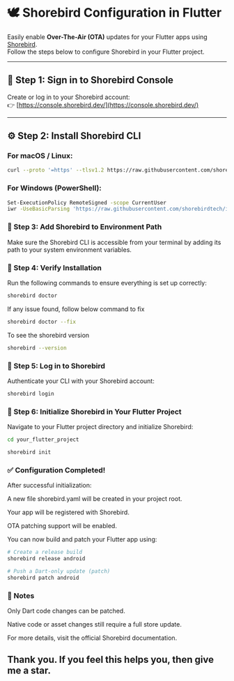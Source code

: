 # 🕊️ Shorebird Configuration in Flutter

Easily enable **Over-The-Air (OTA)** updates for your Flutter apps using [Shorebird](https://shorebird.dev).  
Follow the steps below to configure Shorebird in your Flutter project.

---

## 🚀 Step 1: Sign in to Shorebird Console

Create or log in to your Shorebird account:  
👉 [https://console.shorebird.dev/](https://console.shorebird.dev/)

---

## ⚙️ Step 2: Install Shorebird CLI

### For macOS / Linux:
```bash
curl --proto '=https' --tlsv1.2 https://raw.githubusercontent.com/shorebirdtech/install/main/install.sh -sSf | bash
```
### For Windows (PowerShell):
```bash
Set-ExecutionPolicy RemoteSigned -scope CurrentUser
iwr -UseBasicParsing 'https://raw.githubusercontent.com/shorebirdtech/install/main/install.ps1' | iex
```
### 🧭 Step 3: Add Shorebird to Environment Path
Make sure the Shorebird CLI is accessible from your terminal by adding its path to your system environment variables.

### 🧪 Step 4: Verify Installation
Run the following commands to ensure everything is set up correctly:
```bash
shorebird doctor
```
If any issue found, follow below command to fix
```bash
shorebird doctor --fix
```
To see the shorebird version
```bash
shorebird --version
```
### 🔐 Step 5: Log in to Shorebird
Authenticate your CLI with your Shorebird account:
```bash
shorebird login
```
### 📂 Step 6: Initialize Shorebird in Your Flutter Project
Navigate to your Flutter project directory and initialize Shorebird:
```bash
cd your_flutter_project
```
```bash
shorebird init
```
### ✅ Configuration Completed!
After successful initialization:

A new file shorebird.yaml will be created in your project root.

Your app will be registered with Shorebird.

OTA patching support will be enabled.

You can now build and patch your Flutter app using:
```bash
# Create a release build
shorebird release android
```
```bash
# Push a Dart-only update (patch)
shorebird patch android
```
### 🧠 Notes
Only Dart code changes can be patched.

Native code or asset changes still require a full store update.

For more details, visit the official Shorebird documentation.

## Thank you. If you feel this helps you, then give me a star.
